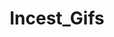 ---
title: Incest_Gifs
crosslinks:
- livven
- theSourcer
- porninfifteenseconds
- samespecies
- holdthemoan
- IAmA
- nsfw_gifs
- GinaValentina
- worldclassporn
- o_faces
- wincest
- LittleCaprice
- whynotasource
- cuckquean
- BustyPetite
- RayleneX
- Jordi_ElNinoPolla
- nsfw_gif
- IShouldBuyABoat
- TurnsuON
---